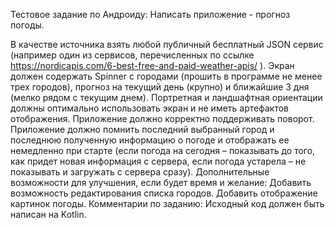 Тестовое задание по Андроиду:
Написать приложение - прогноз погоды.

В качестве источника взять любой публичный бесплатный JSON сервис
(например один из сервисов, перечисленных по ссылке https://nordicapis.com/6-best-free-and-paid-weather-apis/ ).
Экран должен содержать Spinner с городами (прошить в программе не менее трех городов),
прогноз на текущий день (крупно) и ближайшие 3 дня (мелко рядом с текущим днем).
Портретная и ландшафтная ориентации должны оптимально использовать экран и не иметь
артефактов отображения. Приложение должно корректно поддерживать поворот.
Приложение должно помнить последний выбранный город и последнюю полученную информацию
о погоде и отображать ее немедленно при старте (если погода на сегодня – показывать до того,
как придет новая информация с сервера, если погода устарела – не показывать и загружать с сервера сразу).
Дополнительные возможности для улучшения, если будет время и желание:
Добавить возможность редактирования списка городов.
Добавить отображение картинок погоды.
Комментарии по заданию:
Исходный код должен быть написан на Kotlin.
